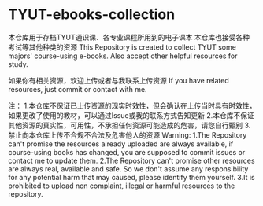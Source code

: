 # TYUT-ebooks-collection 
本仓库用于存档TYUT通识课、各专业课程所用到的电子课本
本仓库也接受各种考试等其他种类的资源
This Repository is created to collect TYUT some majors' course-using e-books. 
Also accept other helpful resources for study. 

如果你有相关资源，欢迎上传或者与我联系上传资源
If you have related resources, just commit or contact with me. 


注：
1.本仓库不保证已上传资源的现实时效性，但会确认在上传当时具有时效性，如果更改了使用的教材，可以通过Issue或我的联系方式告知更新
2.本仓库不保证其他资源的真实性，可用性，不承担任何资源可能造成的危害，请您自行甄别
3.禁止向本仓库上传不合规不合法及危害他人的资源
Warning: 
1.The Repository can't promise the resources already uploaded are always available, if course-using books has changed, you are supposed to commit issues or contact me to update them.
2.The Repository can't promise other resources are always real, available and safe. So we don't assume any responsibility for any potential harm that may caused, please identify them yourself.
3.It is prohibited to upload non complaint, illegal or harmful resources to the repository.

